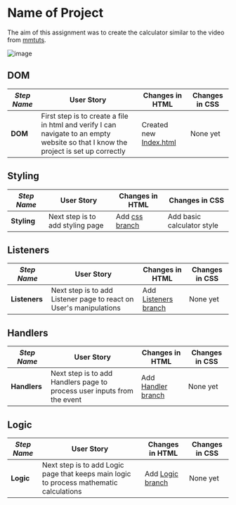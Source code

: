 # Name of Project

The aim of this assignment was to create the calculator similar to the video from [mmtuts](https://www.youtube.com/watch?v=qQEYAOPWDzk).

![image](https://user-images.githubusercontent.com/59530782/74045390-ec030b80-49cc-11ea-942a-1773762777ce.png)

## DOM
| _Step Name_ | User Story | Changes in HTML | Changes in CSS |
| ----|----|-----|----|
| __DOM__ | First step is to create a file in html and verify I can navigate to an empty website so that I know the project is set up correctly | Created new [Index.html](https://github.com/ShtankoDaria/calculator-refactor/tree/index)| None yet |

## Styling
| _Step Name_ | User Story | Changes in HTML | Changes in CSS |
| ----|----|-----|----|
| __Styling__ | Next step is to add styling page| Add [css branch](https://github.com/ShtankoDaria/calculator-refactor/tree/css)| Add basic calculator style |

## Listeners

| _Step Name_ | User Story | Changes in HTML | Changes in CSS |
| ----|----|-----|----|
| __Listeners__ | Next step is to add Listener page to react on User's manipulations| Add [Listeners branch](https://github.com/ShtankoDaria/calculator-refactor/tree/listener)| None yet |

## Handlers

| _Step Name_ | User Story | Changes in HTML | Changes in CSS |
| ----|----|-----|----|
| __Handlers__ | Next step is to add Handlers page to process user inputs from the event| Add [Handler branch](https://github.com/ShtankoDaria/calculator-refactor/tree/handler)| None yet |

## Logic

| _Step Name_ | User Story | Changes in HTML | Changes in CSS |
| ----|----|-----|----|
| __Logic__ | Next step is to add Logic page that keeps main logic to process mathematic calculations| Add [Logic branch](https://github.com/ShtankoDaria/calculator-refactor/tree/logic)| None yet |
